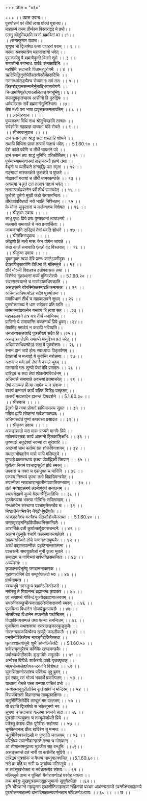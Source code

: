 +++
title = "०६०"

+++
।। व्यास उवाच।।  
पुरुषोत्तमं परं तीर्थं त्वया प्रोक्तं पुरानघ।।  
माहात्म्यं तस्य तीर्थस्य विस्तराद्वद मे प्रभो।।  
एतत्तु श्रोतुमिच्छामि त्वत्तो ब्रह्मविदां वर।।१।।  
।।सनत्कुमार उवाच।।  
शृणुष्व भो द्विजश्रेष्ठ कथां पापहरां पराम् ।। २ ।।  
यस्याः श्रवणमात्रेण महापापक्षयो भवेत् ।।  
पुराकल्पेषु वै ब्रह्मन्वैकुण्ठे विमले शुभे ।। ३ ।।  
समासीनो रमानाथः पार्षदैः सनकादिभिः ।।  
महर्षिभिः सदाचारैः पितामहपुरोगमैः ।। ४ ।।  
ऋदिसिद्धिगुणोपेतैस्तत्त्वैस्तैर्महदादिभिः ।।  
गणगन्धर्वसङ्घैश्च सेव्यमानः समं ततः ।। ५ ।।  
किन्नरोद्गानसन्मानैर्नृत्यद्भिरप्सरोगणैः ।।  
चिन्तामणिगृहोद्गारललिताङ्गणभूमिषु।। ६ ।।  
कल्पद्रुमकृतच्छाय आसीनो हि मुरुद्विषः ।।  
धर्मवादरताः सर्वे ब्रह्ममार्गसुनिश्चिताः ।।७।।  
तेषां मध्ये परा भाषा ह्यपृच्छत्कमलापतिम् ।। ८ ।।  
।। लक्ष्मीरुवाच ।। ।।  
पुण्यकानां विधिं नाथ श्रोतुमिच्छामि तत्त्वतः ।।  
सर्वज्ञोसि महाप्राज्ञ वाच्यतां यदि रोचते ।। ९ ।।  
।। श्रीभगवानुवाच ।। ।।  
दानं स्नानं तपः श्राद्धं सदा शस्तं हि शोभने ।।  
तथापि विधिना प्राप्तं तत्सर्वं चाक्षयं भवेत् ।। 5.1.60.१० ।।  
देशे काले पर्वणि च तीर्थे चायतने पदे ।।  
दानं स्नानं तपः श्राद्धं मुनिभिः परिकीर्तितम्।। ११ ।।  
पूर्णमास्याममावास्यां सङ्क्रान्तौ ग्रहणे तथा ।।  
वैधृतौ च व्यतीपाते दानवृद्धिः परा स्मृता ।। १२ ।।  
गङ्गायां भास्करक्षेत्रे कुरुक्षेत्रे च पुष्करे ।।  
गोदावर्यां गयायां च तीर्थे चामरकण्टके ।। १३ ।।  
अवन्त्यां च हुतं दत्तं तत्सर्वं चाक्षयं भवेत् ।।  
तस्मात्सर्वप्रयत्नेन पर्वे तीर्थं समाचरेत् ।। १४ ।।  
कुचैलो दुर्भगो मूर्खो जडो रोगसमन्वितः ।।  
तीर्थपर्वपरिभ्रष्टो नरो भवति निश्चितम् ।। १५ ।।  
के योगाः सुकृतानां च कर्तव्याश्च विशेषतः ।। १६ ।।  
।। श्रीकृष्ण उवाच ।। ।।  
साधु पृष्टः प्रिये प्रश्रः पुण्यकानां त्वयाऽनघे ।।  
मलमासे समायाते ये नरा व्रतवर्जिताः ।।  
जन्मजन्मनि दारिद्र्यं तेषां भवति शोभने ।। १७ ।।  
।। श्रीरुक्मिण्युवाच ।। ।।  
कीदृशो हि मलो मासः केन योगेन जायते ।।  
कदा काले समायाति एतन्नो वद विस्तरात् ।। १८ ।।  
।। श्रीकृष्ण उवाच ।। ।।  
युक्तमुक्तं त्वया देवि प्रश्नः कालेऽयमीदृशः ।।  
देवतापितृकार्याणि विधिना हि मलिम्लुचे ।। १९ ।।  
क्षौरं मौञ्जी विवाहश्च व्रतोपवासकं तथा ।।  
विशेषेण गृहस्थानां वर्ज्यं मुनिवरोत्तमैः ।। 5.1.60.२० ।।  
संवत्सरत्रयान्ते च मासोऽयमधिगच्छति ।।  
असङ्क्रमे रवेरस्मिंस्तस्मादधिकमासकः ।। २१ ।।  
अधिमासाधिपत्योऽहं सदैव पुरुषोत्तमः ।।  
ममाभिधानं तीर्थं च महाकालवने शुभम् ।। २२ ।।  
पुरुषोत्तमाख्यं मे धाम सदैवात्र प्रति ष्ठति ।।  
तस्मात्सर्वप्रयत्नेन गन्तव्यं हि त्वया सह ।। .२३ ।।  
महाकालवने तत्र यत्र तीर्थं ममाभिधम् ।।  
प्राणिनो ये समायान्ति मज्जनार्थं प्रिये ध्रुवम्।।२४।।  
तेषामिह ममादेयं न कदापि भविष्यति।।  
धनधान्यकलत्रादि पुत्रसौख्यं सदैव हि।।२५।।  
असङ्क्रान्तेऽपि सम्प्राप्ते मामुद्दिश्य व्रतं चरेत् ।।  
अधिमासाधिपत्योऽहं सदा वै पुरुषोत्तमः ।। २६ ।।  
स्नानं दानं जपो होमः स्वाध्यायः पितृतर्पणम् ।।  
देवतार्चां च मध्याह्ने ये कुर्वन्ति नरोत्तमाः ।। २७ ।।  
अक्षयं च भवेत्सर्वं तेषां वै कमले धुवम् ।।  
मलमासो गतः शून्यो येषां देवि प्रमादतः ।। २८ ।।  
दारिद्र्यं च सदा तेषां शोकरोगविवर्धनम् ।।  
अधिमासे समायाते अवन्त्यां व्रतमाचरेत् ।। २९ ।।  
तेषां ददाम्यहं प्रीत्या त्वामेव च न संशयः ।।  
स्वल्पं दानमलं कार्यं यत्किं चिदिह यत्कृतम् ।।  
तत्सर्वं मत्प्रसादेन ह्यनन्तं प्रियदर्शने ।। 5.1.60.३० ।।  
।। श्रीरुवाच ।। ।।  
ईदृशो हि त्वया प्रोक्तो ह्यधिमासस्य सुव्रत ।। ३१ ।।  
महिमा ह्यपि लोकानां सर्वकामवरप्रदः ।।  
अधिमासव्रतं पुण्यं कथयस्व प्रसादतः ।। ३२ ।।  
।। श्रीकृष्ण उवाच ।। ।।  
असङ्क्रातो यदा मासः प्राप्यते मानवैः प्रिये ।।  
महोत्सवस्तदा कार्य आत्मनो हितकाङ्क्षिभिः ।। ३३ ।।  
कृष्णपक्षे चतुर्दश्यां नवम्यां वा सुरेश्वरि ।।  
अष्टम्यां चाथ कर्तव्यं व्रतं शोकविनाशनम् ।। ३४ ।।  
यथालाभोपहारेण मासे चापि मलिम्लुचे ।।  
पुण्याहे प्रातरुत्थाय कृत्वा पौर्वाह्णिकीं क्रियाम् ।। ३५ ।।  
गृहीत्वा नियमं पश्चाद्वासुदेवं हृदि स्मरन् ।।  
उपवासं च नक्तं च एकभुक्तं च मानिनि ।। ३६ ।।  
एकस्य निश्चयं कृत्वा ततो विप्रान्निमन्त्रयेत् ।।  
सपत्नीका न्सदाचारान्कुलीनाञ्ज्ञातिसम्भवान् ।। ३७ ।।  
ततो मध्याह्नसमये लक्ष्मीयुक्तं सनातनम् ।।  
स्थापयेदव्रणे कुम्भे वेदमन्त्रैर्द्विजातिभिः ।। ३८ ।।  
पूजयेत्परया भक्त्या गोत्रिभिः सपितामहम् ।।  
गन्धतोयेन संस्थाप्य पञ्चामृतैस्तथैव च ।। ३९ ।।  
मिष्टान्नैर्नवभिश्चैव नैवेद्यैर्धूपदीपकैः ।।  
आच्छादनैश्च वस्त्रैश्च पीतकौशेयकैस्तथा ।। 5.1.60.४० ।।  
घण्टामृदङ्गनिर्ह्रादैर्घोषध्वनिसमन्वितैः ।।  
आरार्तिकं व्रती कुर्यात्कर्पूरागरुचन्दनैः ।। ४१ ।।  
अलाभे तूल्मुकै श्चापि फलस्यानन्त्यहेतवे ।।  
ताम्रपात्रस्थिते तोये चन्दनाक्षतपुष्पकैः ।। ४२ ।।  
अर्घ्यं दद्यात्सपत्नीकः प्रहृष्टेनान्तरात्मना ।।  
पञ्चरत्नैः समायुक्तैर्जा नुनी कृत्य भूतले ।।  
समादाय च पाणिभ्यां सर्वभक्तिसमन्वितः ।। ४३ ।।  
अर्घ्यमन्त्रः ।।  
कृपावन्सर्वभूतेषु जगदानन्दकारक ।।  
गृहाणार्घ्यमिमं देव सम्पूर्णफलदो भव ।। ४४ ।।  
प्रार्थनामन्त्र ।।  
स्वयम्भुवे नमस्तुभ्यं ब्रह्मणेऽमिततेजसे ।।  
नमोस्तु ते श्रियानन्द ब्रह्मानन्द कृपाकर ।। ४५ ।।  
एवं सम्प्रार्थ्य गोविन्दं पूजयेद्ब्राह्मणात्स्वयम् ।।  
सपत्नीकाच्छुचीन्स्नाताल्लँक्ष्मीनारायणौ स्मरन् ।। ४६ ।।  
पूजयित्वा विधानेन भोजयेद्धृतपायसैः ।। ४७ ।।  
भोजयित्वा विधानेन सपत्नीकं यथोचितम् ।।  
विद्याविनयसम्पन्नं तथा पत्न्या समन्वितम् ।। ४८ ।।  
पूजयित्वा यथाशक्त्या वस्त्रालङ्कारकुङ्कुमैः ।।  
गोस्तन्याम्रकपित्थैश्च खर्जूरैः कदलीफलैः ।। ४९ ।।  
पनसैर्नारिकेलैश्च नारङ्गैर्दाडिमैस्तथा ।।  
घृतपक्वान्नगोधूमैः शुभैः सोमालिकैर्वटैः ।। 5.1.60.५० ।।  
शर्कराघृतपूरैश्च कर्णिकैः खण्डमण्डकैः ।।  
उर्वारुकर्कटीशाकैः शृङ्गबेरैः समूलकैः ।। ५१ ।।  
अन्यैश्च विविधैः शाकैराम्रैः पक्वैः पृथक्पृथक् ।।  
भक्ष्यभोज्यलेह्यपेयकन्दकानि विशेषतः ।। ५२ ।।  
सुवासितान्गोरसांश्च परिवेष्य मृदु ब्रुवन् ।।  
इदं स्वादु रसं भोज्यं भवदर्थे प्रकल्पितम् ।। ५३ ।।  
याच्यतां रोचते यच्च यन्मया पाचितं प्रभो ।।  
धन्योस्म्यनुगृहीतोस्मि कृतं सार्थं च मन्दिरम् ।। ५४ ।।  
विसर्जयेत्ततो विप्रान्दत्त्वा ताम्बूलदक्षिणाः ।।  
चतुर्भिर्मिंलितैर्देवि ताम्बूलं मम वल्लभम् ।। ५५ ।।  
यो ददाति द्विजश्रेष्ठे स भवेत्सुभगो नरः ।।  
सुभगा च सदाचारा वल्लभा स्वजने सदा ।। ५६ ।।  
पुत्रसौभाग्ययुक्ता च ताम्बूलैर्जायते प्रिये ।।  
पत्रैस्तु केशवः प्रीतः पूगैरीशः सहोमया ।। ५७ ।।  
चूर्णकेनानलः प्रीतः खदिरेण तु मन्मथः ।।  
चतुर्भिर्विश्वरूपोऽसौ यः पुष्णाति जगत्त्रयम् ।। ५८ ।।  
परितोष्य सपत्नीकान्हस्ते दत्त्वा च मोदकान् ।।  
आ सीमान्तमनुव्रज्य भुञ्जीत सह बन्धुभिः ।।५९।।  
असङ्क्रान्ते व्रतं नारी या करोतीह सुप्रिये ।।  
दारिद्र्यं पुत्रशोकं च वैधव्यं नाप्नुयात्क्वचित् ।।5.1.60.६०।।  
नरो वा यदि वा नारी यः कुर्याच्च मलिम्लुचे ।।  
स सर्वसुखभोक्ता च भवेन्नास्त्येव संशयः ।। ६१ ।।  
मलिम्लुचे प्राप्य न पूजितो यैर्नारायणोऽहं परयेह भक्त्या ।।  
कथं भवेयुः सुखपुत्रसम्पत्सुहृत्सुभार्याः सुगुणैरुपेताः ।।६२।।  
इति श्रीस्कान्दे महापुराण एकाशीतिसाहस्र्यां संहितायां पञ्चम आवन्त्यखण्डे ऽवन्तीक्षेत्रमाहात्म्ये पुरुषोत्तममाहात्म्ये दानादिमाहात्म्यवर्णनन्नाम षष्टितमोऽध्यायः ।। ६० ।। ।। छ ।।